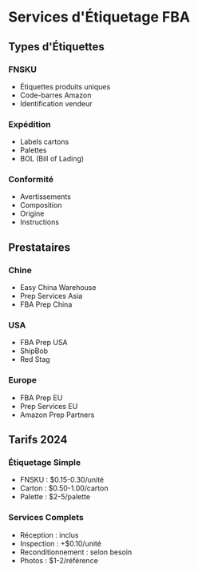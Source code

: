 # Services d'Étiquetage FBA

## Types d'Étiquettes
### FNSKU
- Étiquettes produits uniques
- Code-barres Amazon
- Identification vendeur

### Expédition
- Labels cartons
- Palettes
- BOL (Bill of Lading)

### Conformité
- Avertissements
- Composition
- Origine
- Instructions

## Prestataires
### Chine
- Easy China Warehouse
- Prep Services Asia
- FBA Prep China

### USA
- FBA Prep USA
- ShipBob
- Red Stag

### Europe
- FBA Prep EU
- Prep Services EU
- Amazon Prep Partners

## Tarifs 2024
### Étiquetage Simple
- FNSKU : $0.15-0.30/unité
- Carton : $0.50-1.00/carton
- Palette : $2-5/palette

### Services Complets
- Réception : inclus
- Inspection : +$0.10/unité
- Reconditionnement : selon besoin
- Photos : $1-2/référence 